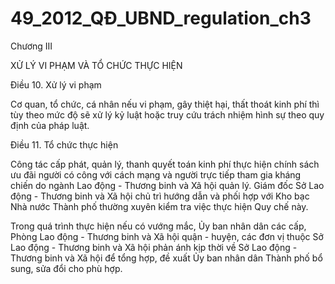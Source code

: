 # 49_2012_QĐ_UBND_regulation_ch3
Chương III

XỬ LÝ VI PHẠM VÀ TỔ CHỨC THỰC HIỆN

Điều 10. Xử lý vi phạm

Cơ quan, tổ chức, cá nhân nếu vi phạm, gây thiệt hại, thất thoát kinh phí thì tùy theo mức độ sẽ xử lý kỷ luật hoặc truy cứu trách nhiệm hình sự theo quy định của pháp luật.

Điều 11. Tổ chức thực hiện

Công tác cấp phát, quản lý, thanh quyết toán kinh phí thực hiện chính sách ưu đãi người có công với cách mạng và người trực tiếp tham gia kháng chiến do ngành Lao động - Thương binh và Xã hội quản lý. Giám đốc Sở Lao động - Thương binh và Xã hội chủ trì hướng dẫn và phối hợp với Kho bạc Nhà nước Thành phố thường xuyên kiểm tra việc thực hiện Quy chế này.

Trong quá trình thực hiện nếu có vướng mắc, Ủy ban nhân dân các cấp, Phòng Lao động - Thương binh và Xã hội quận - huyện, các đơn vị thuộc Sở Lao động - Thương binh và Xã hội phản ánh kịp thời về Sở Lao động - Thương binh và Xã hội để tổng hợp, đề xuất Ủy ban nhân dân Thành phố bổ sung, sửa đổi cho phù hợp.
